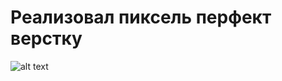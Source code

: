 # Реализовал пиксель перфект верстку

![alt text](img/https://github.com/baysarov077/task/blob/main/img/Снимок%20экрана%202022-12-16%20в%2020.33.26%C2%A0—%20копия.png)
